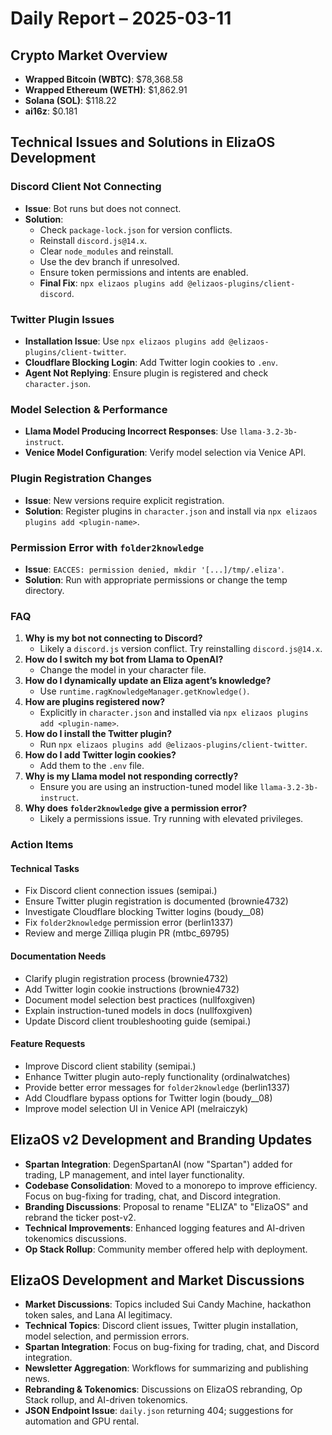 # Daily Report – 2025-03-11

## Crypto Market Overview
- **Wrapped Bitcoin (WBTC)**: $78,368.58  
- **Wrapped Ethereum (WETH)**: $1,862.91  
- **Solana (SOL)**: $118.22  
- **ai16z**: $0.181  

## Technical Issues and Solutions in ElizaOS Development

### Discord Client Not Connecting
- **Issue**: Bot runs but does not connect.  
- **Solution**:  
  - Check `package-lock.json` for version conflicts.  
  - Reinstall `discord.js@14.x`.  
  - Clear `node_modules` and reinstall.  
  - Use the dev branch if unresolved.  
  - Ensure token permissions and intents are enabled.  
  - **Final Fix**: `npx elizaos plugins add @elizaos-plugins/client-discord`.  

### Twitter Plugin Issues
- **Installation Issue**: Use `npx elizaos plugins add @elizaos-plugins/client-twitter`.  
- **Cloudflare Blocking Login**: Add Twitter login cookies to `.env`.  
- **Agent Not Replying**: Ensure plugin is registered and check `character.json`.  

### Model Selection & Performance
- **Llama Model Producing Incorrect Responses**: Use `llama-3.2-3b-instruct`.  
- **Venice Model Configuration**: Verify model selection via Venice API.  

### Plugin Registration Changes
- **Issue**: New versions require explicit registration.  
- **Solution**: Register plugins in `character.json` and install via `npx elizaos plugins add <plugin-name>`.  

### Permission Error with `folder2knowledge`
- **Issue**: `EACCES: permission denied, mkdir '[...]/tmp/.eliza'`.  
- **Solution**: Run with appropriate permissions or change the temp directory.  

### FAQ
1. **Why is my bot not connecting to Discord?**  
   - Likely a `discord.js` version conflict. Try reinstalling `discord.js@14.x`.  
2. **How do I switch my bot from Llama to OpenAI?**  
   - Change the model in your character file.  
3. **How do I dynamically update an Eliza agent’s knowledge?**  
   - Use `runtime.ragKnowledgeManager.getKnowledge()`.  
4. **How are plugins registered now?**  
   - Explicitly in `character.json` and installed via `npx elizaos plugins add <plugin-name>`.  
5. **How do I install the Twitter plugin?**  
   - Run `npx elizaos plugins add @elizaos-plugins/client-twitter`.  
6. **How do I add Twitter login cookies?**  
   - Add them to the `.env` file.  
7. **Why is my Llama model not responding correctly?**  
   - Ensure you are using an instruction-tuned model like `llama-3.2-3b-instruct`.  
8. **Why does `folder2knowledge` give a permission error?**  
   - Likely a permissions issue. Try running with elevated privileges.  

### Action Items
#### **Technical Tasks**
- Fix Discord client connection issues (semipai.)  
- Ensure Twitter plugin registration is documented (brownie4732)  
- Investigate Cloudflare blocking Twitter logins (boudy__08)  
- Fix `folder2knowledge` permission error (berlin1337)  
- Review and merge Zilliqa plugin PR (mtbc_69795)  

#### **Documentation Needs**
- Clarify plugin registration process (brownie4732)  
- Add Twitter login cookie instructions (brownie4732)  
- Document model selection best practices (nullfoxgiven)  
- Explain instruction-tuned models in docs (nullfoxgiven)  
- Update Discord client troubleshooting guide (semipai.)  

#### **Feature Requests**
- Improve Discord client stability (semipai.)  
- Enhance Twitter plugin auto-reply functionality (ordinalwatches)  
- Provide better error messages for `folder2knowledge` (berlin1337)  
- Add Cloudflare bypass options for Twitter login (boudy__08)  
- Improve model selection UI in Venice API (melraiczyk)  

## ElizaOS v2 Development and Branding Updates
- **Spartan Integration**: DegenSpartanAI (now "Spartan") added for trading, LP management, and intel layer functionality.  
- **Codebase Consolidation**: Moved to a monorepo to improve efficiency. Focus on bug-fixing for trading, chat, and Discord integration.  
- **Branding Discussions**: Proposal to rename "ELIZA" to "ElizaOS" and rebrand the ticker post-v2.  
- **Technical Improvements**: Enhanced logging features and AI-driven tokenomics discussions.  
- **Op Stack Rollup**: Community member offered help with deployment.  

## ElizaOS Development and Market Discussions
- **Market Discussions**: Topics included Sui Candy Machine, hackathon token sales, and Lana AI legitimacy.  
- **Technical Topics**: Discord client issues, Twitter plugin installation, model selection, and permission errors.  
- **Spartan Integration**: Focus on bug-fixing for trading, chat, and Discord integration.  
- **Newsletter Aggregation**: Workflows for summarizing and publishing news.  
- **Rebranding & Tokenomics**: Discussions on ElizaOS rebranding, Op Stack rollup, and AI-driven tokenomics.  
- **JSON Endpoint Issue**: `daily.json` returning 404; suggestions for automation and GPU rental.  
